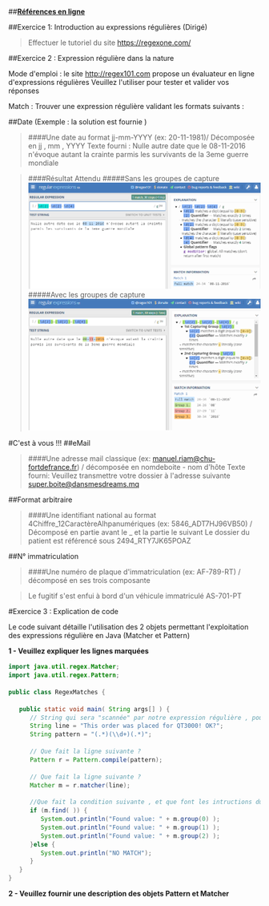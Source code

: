 ##[__Références en ligne__](https://github.com/mriam123456/Travaux-Pratique/wiki)

##Exercice 1: Introduction au expressions régulières (Dirigé)

>Effectuer le tutoriel du site https://regexone.com/


##Exercice 2 : Expression régulière dans la nature

Mode d'emploi : le site http://regex101.com propose un évaluateur en ligne d'expressions régulières
Veuillez l'utiliser pour tester et valider vos réponses

Match : Trouver une expression régulière validant les formats suivants :

##Date (Exemple : la solution est fournie )
>####Une date au format jj-mm-YYYY (ex: 20-11-1981)/ Décomposée en jj , mm , YYYY
>Texte fourni :
>Nulle autre date que le 08-11-2016 n'évoque autant la crainte parmis les survivants de la 3eme guerre mondiale 

>####Résultat Attendu
>#####Sans les groupes de capture
![regex avec captures](https://github.com/mriam123456/Travaux-Pratique/blob/master/img/regex101-2.gif?raw=true "Regex avec captures")
>#####Avec les groupes de capture
> ![regex avec captures](https://github.com/mriam123456/Travaux-Pratique/blob/master/img/regex101-1.gif?raw=true "Regex avec captures")


#C'est à vous !!!
##eMail
>####Une adresse mail classique (ex: manuel.riam@chu-fortdefrance.fr) / décomposée en nomdeboite - nom d'hôte
>Texte fourni:
>Veuillez transmettre votre dossier à l'adresse suivante super.boite@dansmesdreams.mq

##Format arbitraire
>####Une identifiant national au format 4Chiffre_12CaractèreAlhpanumériques (ex: 5846_ADT7HJ96VB50) / Décomposé en partie avant le _ et la partie le suivant
>Le dossier du patient est référencé sous 2494_RTY7JK65POAZ

##N° immatriculation
>####Une numéro de plaque d'immatriculation (ex: AF-789-RT) / décomposé en ses trois composante

>Le fugitif s'est enfui à bord d'un véhicule immatriculé AS-701-PT

#Exercice 3 : Explication de code

Le code suivant détaille l'utilisation des 2 objets permettant l'exploitation des expressions régulière en Java (Matcher et Pattern)

**1 - Veuillez expliquer les lignes marquées**

```java
import java.util.regex.Matcher;
import java.util.regex.Pattern;

public class RegexMatches {

   public static void main( String args[] ) {
      // String qui sera "scannée" par notre expression régulière , pourquoi le \\ dans l'expression régulière?
      String line = "This order was placed for QT3000! OK?";
      String pattern = "(.*)(\\d+)(.*)";

      // Que fait la ligne suivante ?
      Pattern r = Pattern.compile(pattern);

      // Que fait la ligne suivante ?
      Matcher m = r.matcher(line);
      
      //Que fait la condition suivante , et que font les intructions du bloc de code dont elle contrôle l'accès
      if (m.find( )) {
         System.out.println("Found value: " + m.group(0) );
         System.out.println("Found value: " + m.group(1) );
         System.out.println("Found value: " + m.group(2) );
      }else {
         System.out.println("NO MATCH");
      }
   }
}
```

**2 - Veuillez fournir une description des objets Pattern et Matcher**

